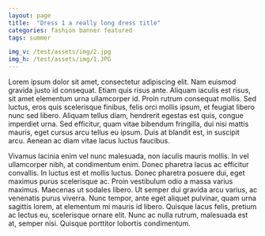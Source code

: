 ```yaml
---
layout: page
title:  "Dress 1 a really long dress title"
categories: fashion banner featured
tags: summer

img_v: /test/assets/img/2.jpg
img_h: /test/assets/img/1.JPG
---
```


Lorem ipsum dolor sit amet, consectetur adipiscing elit. Nam euismod gravida justo id consequat. Etiam quis risus ante. Aliquam iaculis est risus, sit amet elementum urna ullamcorper id. Proin rutrum consequat mollis. Sed luctus, eros quis scelerisque finibus, felis orci mollis ipsum, et feugiat libero nunc sed libero. Aliquam tellus diam, hendrerit egestas est quis, congue imperdiet urna. Sed efficitur, quam vitae bibendum fringilla, dui nisi mattis mauris, eget cursus arcu tellus eu ipsum. Duis at blandit est, in suscipit arcu. Aenean ac diam vitae lacus luctus faucibus.

Vivamus lacinia enim vel nunc malesuada, non iaculis mauris mollis. In vel ullamcorper nibh, at condimentum enim. Donec pharetra lacus ac efficitur convallis. In luctus est et mollis luctus. Donec pharetra posuere dui, eget maximus purus scelerisque ac. Proin vestibulum odio a massa varius maximus. Maecenas ut sodales libero. Ut semper dui gravida arcu varius, ac venenatis purus viverra. Nunc tempor, ante eget aliquet pulvinar, quam urna sagittis lorem, at elementum mi mauris id libero. Quisque lacus felis, pretium ac lectus eu, scelerisque ornare elit. Nunc ac nulla rutrum, malesuada est at, semper nisi. Quisque porttitor lobortis condimentum. 
